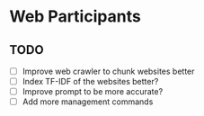 # Web Participants

## TODO

- [ ] Improve web crawler to chunk websites better
- [ ] Index TF-IDF of the websites better?
- [ ] Improve prompt to be more accurate?
- [ ] Add more management commands